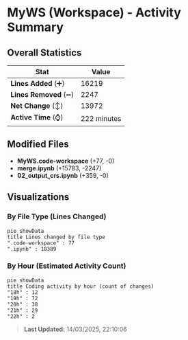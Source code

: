 # MyWS (Workspace) - Activity Summary 

## Overall Statistics

| Stat                   | Value                                                             |
| ---------------------- | ----------------------------------------------------------------- |
| **Lines Added** (➕)   | 16219                                          |
| **Lines Removed** (➖) | 2247                                        |
| **Net Change** (↕)    | 13972                |
| **Active Time** (⌚)   | 222 minutes |


## Modified Files
- **MyWS.code-workspace** (+77, -0)
- **merge.ipynb** (+15783, -2247)
- **02_output_crs.ipynb** (+359, -0)

## Visualizations

### By File Type (Lines Changed)

```mermaid
pie showData
title Lines changed by file type
".code-workspace" : 77
".ipynb" : 18389
```

### By Hour (Estimated Activity Count)

```mermaid
pie showData
title Coding activity by hour (count of changes)
"18h" : 12
"19h" : 72
"20h" : 38
"21h" : 29
"22h" : 2
```


> **Last Updated:** 14/03/2025, 22:10:06